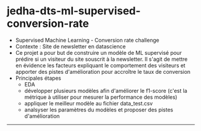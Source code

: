 # jedha-dts-ml-supervised-conversion-rate
* Supervised Machine Learning - Conversion rate challenge
* Contexte : Site de newsletter en datascience
* Ce projet a pour but de construire un modèle de ML supervisé pour prédire si un visiteur du site
    souscrit à la newsletter.
    Il s'agit de mettre en évidence les facteurs expliquant le comportement des visiteurs et apporter des pistes d'amélioration pour accroître le taux de conversion
* Principales étapes
    * EDA
    * développer plusieurs modèles afin d'améliorer le f1-score (c'est la métrique à utiliser pour mesurer la performance des modèles)
    * appliquer le meilleur modèle au fichier data_test.csv
    * analsyser les paramètres du modèles et proposer des pistes d'amélioration



---
